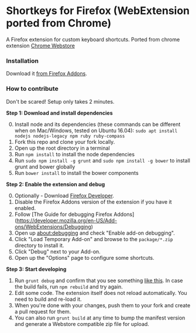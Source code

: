 Shortkeys for Firefox (WebExtension ported from Chrome)
================

A Firefox extension for custom keyboard shortcuts. Ported from chrome extension [Chrome Webstore](https://chrome.google.com/webstore/detail/shortkeys/logpjaacgmcbpdkdchjiaagddngobkck?hl=en-US)

### Installation

Download it [from Firefox Addons](https://addons.mozilla.org/en-US/firefox/addon/shortkeys-custom-shortcuts/).

### How to contribute

Don't be scared! Setup only takes 2 minutes.

**Step 1: Download and install dependencies**

0. Install node and its dependencies (these commands can be different when on Mac/Windows, tested on Ubuntu 16.04):
`sudo apt install nodejs nodejs-legacy npm ruby ruby-compass`
1. Fork this repo and clone your fork locally.
2. Open up the root directory in a terminal
3. Run `npm install` to install the node dependencies
4. Run `sudo npm install -g grunt` and `sudo npm install -g bower` to install grunt and bower globally
5. Run `bower install` to install the bower components

**Step 2: Enable the extension and debug**

0. Optionally - Download [Firefox Developer](https://www.mozilla.org/en-US/firefox/developer/).
1. Disable the Firefox Addons version of the extension if you have it enabled.
2. Follow [The Guide for debugging Firefox Addons] (https://developer.mozilla.org/en-US/Add-ons/WebExtensions/Debugging)
3. Open up [about:debugging](about:debugging) and check "Enable add-on debugging".
4. Click "Load Temporary Add-on" and browse to the `package/*.zip` directory to install it.
5. Click "Debug" next to your Add-on.
6. Open up the "Options" page to configure some shortcuts.

**Step 3: Start developing**

1. Run `grunt debug` and confirm that you see something [like this](https://www.dropbox.com/s/eykygm745vilifh/Screenshot%202015-05-18%2015.49.42.png?dl=0). In case the build fails, run `npm rebuild` and try again.
2. Edit some code. The extension itself does not reload automatically. You need to build and re-load it.
3. When you're done with your changes, push them to your fork and create a pull request for them.
4. You can also run `grunt build` at any time to bump the manifest version and generate a
   Webstore compatible zip file for upload.